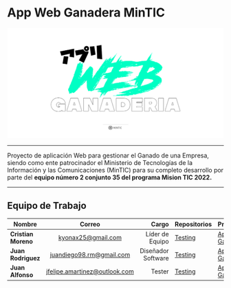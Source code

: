 # App Web Ganadera MinTIC

<p align="center">
  <img src="https://github.com/Kyonax/app-web-ganadera/blob/main/src/Images/Image_GitHub_App_Web.png">
    <br>    
</p>

---

Proyecto de aplicación Web para gestionar el Ganado de una Empresa, siendo como ente patrocinador el Ministerio de Tecnologías de la Información y las Comunicaciones (MinTIC) para
su completo desarrollo por parte del **equipo número 2 conjunto 35 del programa Mision TIC 2022.**

---

## Equipo de Trabajo

| Nombre              |            Correo             |              Cargo | Repositorios                                                                         | Proyectos                                                             |
| ------------------- | :---------------------------: | -----------------: | ------------------------------------------------------------------------------------ | --------------------------------------------------------------------- |
| **Cristian Moreno** |      kyonax25@gmail.com       |    Líder de Equipo | [Testing](https://github.com/Kyonax/app-web-ganadera/tree/main/test/Cristian_Kyonax) | [App Ganadera](https://github.com/Kyonax/app-web-ganadera/projects/1) |
| **Juan Rodriguez**  |   juandiego98.rm@gmail.com    | Diseñador Software | [Testing](https://github.com/Kyonax/app-web-ganadera/tree/main/test/Juan_Diego)      | [App Ganadera](https://github.com/Kyonax/app-web-ganadera/projects/1) |
| **Juan Alfonso**    | jfelipe.amartinez@outlook.com |             Tester | [Testing](https://github.com/Kyonax/app-web-ganadera/tree/main/test/Juan_Felipe)     | [App Ganadera](https://github.com/Kyonax/app-web-ganadera/projects/1) |
